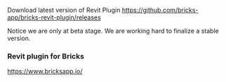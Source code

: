 Download latest version of Revit Plugin https://github.com/bricks-app/bricks-revit-plugin/releases

Notice we are only at beta stage. We are working hard to finalize a stable version.

### Revit plugin for Bricks 

https://www.bricksapp.io/
